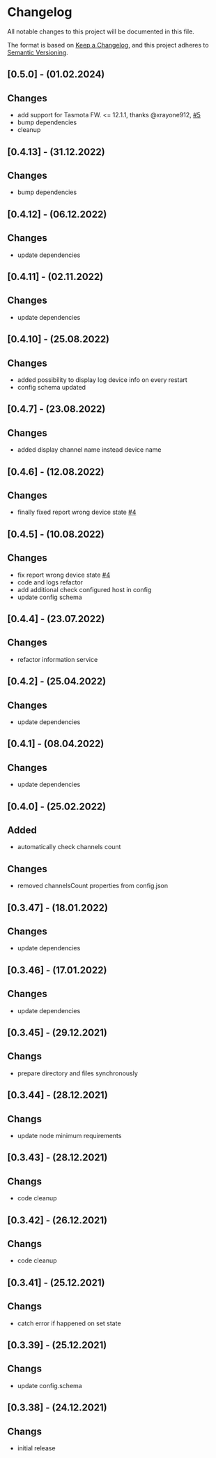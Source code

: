 # Changelog
All notable changes to this project will be documented in this file.

The format is based on [Keep a Changelog](https://keepachangelog.com/en/1.0.0/),
and this project adheres to [Semantic Versioning](https://semver.org/spec/v2.0.0.html).

## [0.5.0] - (01.02.2024)
## Changes
- add support for Tasmota FW. <= 12.1.1, thanks @xrayone912, [#5](https://github.com/grzegorz914/homebridge-tasmota-control/issues/5)
- bump dependencies
- cleanup

## [0.4.13] - (31.12.2022)
## Changes
- bump dependencies

## [0.4.12] - (06.12.2022)
## Changes
- update dependencies

## [0.4.11] - (02.11.2022)
## Changes
- update dependencies

## [0.4.10] - (25.08.2022)
## Changes
- added possibility to display log device info on every restart
- config schema updated

## [0.4.7] - (23.08.2022)
## Changes
- added display channel name instead device name

## [0.4.6] - (12.08.2022)
## Changes
- finally fixed report wrong device state [#4](https://github.com/grzegorz914/homebridge-tasmota-control/issues/4)

## [0.4.5] - (10.08.2022)
## Changes
- fix report wrong device state [#4](https://github.com/grzegorz914/homebridge-tasmota-control/issues/4)
- code and logs refactor
- add additional check configured host in config
- update config schema

## [0.4.4] - (23.07.2022)
## Changes
- refactor information service

## [0.4.2] - (25.04.2022)
## Changes
- update dependencies

## [0.4.1] - (08.04.2022)
## Changes
- update dependencies

## [0.4.0] - (25.02.2022)
## Added
- automatically check channels count

## Changes
- removed channelsCount properties from config.json

## [0.3.47] - (18.01.2022)
## Changes
- update dependencies

## [0.3.46] - (17.01.2022)
## Changes
- update dependencies

## [0.3.45] - (29.12.2021)
## Changs
- prepare directory and files synchronously

## [0.3.44] - (28.12.2021)
## Changs
- update node minimum requirements

## [0.3.43] - (28.12.2021)
## Changs
- code cleanup

## [0.3.42] - (26.12.2021)
## Changs
- code cleanup

## [0.3.41] - (25.12.2021)
## Changs
- catch error if happened on set state 

## [0.3.39] - (25.12.2021)
## Changs
- update config.schema 

## [0.3.38] - (24.12.2021)
## Changs
- initial release
